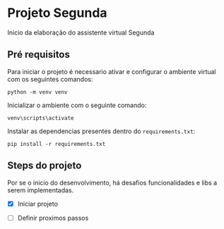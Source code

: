 # Projeto Segunda

Inicio da elaboração do assistente virtual Segunda

## Pré requisitos

Para iniciar o projeto é necessario ativar e configurar o ambiente virtual com os seguintes comandos:

```
python -m venv venv
```

Inicializar o ambiente com o seguinte comando:

```
venv\scripts\activate
```

Instalar as dependencias presentes dentro do `requirements.txt`:

```
pip install -r requirements.txt
```

## Steps do projeto

Por se o inicio do desenvolvimento, há desafios funcionalidades e libs a serem implementadas.

- [X] Iniciar projeto

- [ ] Definir proximos passos